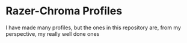 # Razer-Chroma Profiles
I have made many profiles, but the ones in this repository are, from my perspective, my really well done ones
